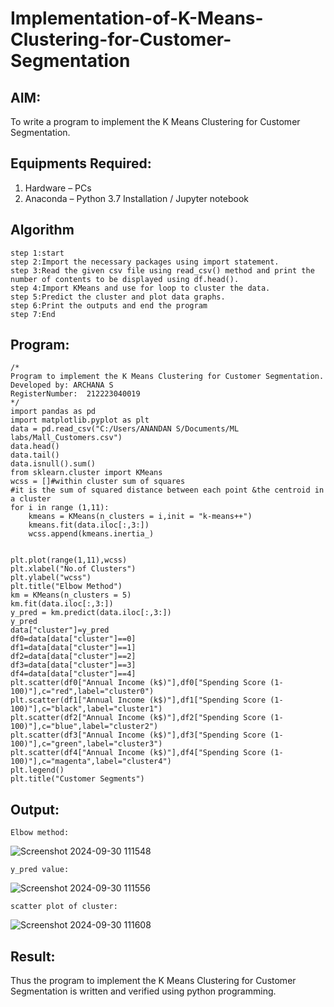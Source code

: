 # Implementation-of-K-Means-Clustering-for-Customer-Segmentation
## AIM:
To write a program to implement the K Means Clustering for Customer Segmentation.
## Equipments Required:
1. Hardware – PCs
2. Anaconda – Python 3.7 Installation / Jupyter notebook
## Algorithm
```
step 1:start
step 2:Import the necessary packages using import statement.
step 3:Read the given csv file using read_csv() method and print the number of contents to be displayed using df.head().
step 4:Import KMeans and use for loop to cluster the data.
step 5:Predict the cluster and plot data graphs.
step 6:Print the outputs and end the program
step 7:End
```
## Program:
```
/*
Program to implement the K Means Clustering for Customer Segmentation.
Developed by: ARCHANA S
RegisterNumber:  212223040019
*/
import pandas as pd
import matplotlib.pyplot as plt
data = pd.read_csv("C:/Users/ANANDAN S/Documents/ML labs/Mall_Customers.csv")
data.head()
data.tail()
data.isnull().sum()
from sklearn.cluster import KMeans
wcss = []#within cluster sum of squares
#it is the sum of squared distance between each point &the centroid in a cluster
for i in range (1,11):
    kmeans = KMeans(n_clusters = i,init = "k-means++")
    kmeans.fit(data.iloc[:,3:])
    wcss.append(kmeans.inertia_)
    
    
plt.plot(range(1,11),wcss)
plt.xlabel("No.of Clusters")
plt.ylabel("wcss")
plt.title("Elbow Method")
km = KMeans(n_clusters = 5)
km.fit(data.iloc[:,3:])
y_pred = km.predict(data.iloc[:,3:])
y_pred
data["cluster"]=y_pred
df0=data[data["cluster"]==0]
df1=data[data["cluster"]==1]
df2=data[data["cluster"]==2]
df3=data[data["cluster"]==3]
df4=data[data["cluster"]==4]
plt.scatter(df0["Annual Income (k$)"],df0["Spending Score (1-100)"],c="red",label="cluster0")
plt.scatter(df1["Annual Income (k$)"],df1["Spending Score (1-100)"],c="black",label="cluster1")
plt.scatter(df2["Annual Income (k$)"],df2["Spending Score (1-100)"],c="blue",label="cluster2")
plt.scatter(df3["Annual Income (k$)"],df3["Spending Score (1-100)"],c="green",label="cluster3")
plt.scatter(df4["Annual Income (k$)"],df4["Spending Score (1-100)"],c="magenta",label="cluster4")
plt.legend()
plt.title("Customer Segments")
```
## Output:
```
Elbow method:
```
![Screenshot 2024-09-30 111548](https://github.com/user-attachments/assets/8a954dfb-308e-4f2d-8704-185975e16699)
```
y_pred value:
```
![Screenshot 2024-09-30 111556](https://github.com/user-attachments/assets/0850cab4-9dde-4582-9d25-102cedc92ca6)
```
scatter plot of cluster:
```
![Screenshot 2024-09-30 111608](https://github.com/user-attachments/assets/47de30d4-7d61-4d27-bbbc-66c781e7ae50)

## Result:
Thus the program to implement the K Means Clustering for Customer Segmentation is written and verified using python programming.
